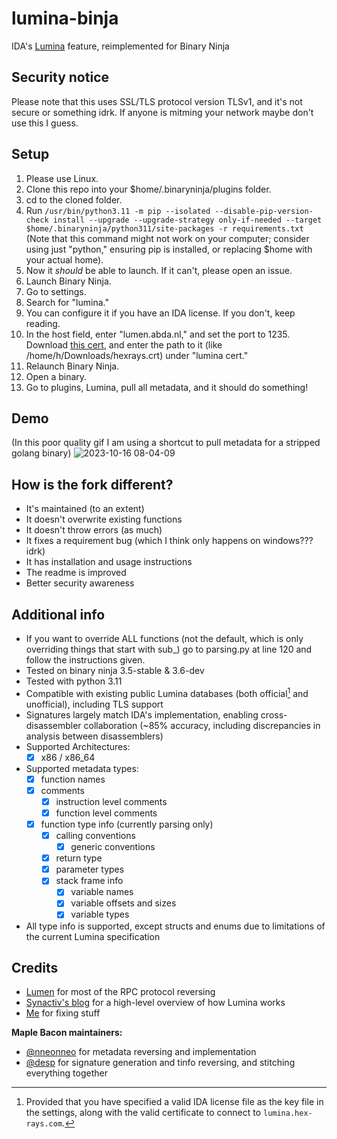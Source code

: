# lumina-binja
IDA's [Lumina](https://hex-rays.com/products/ida/lumina/) feature, reimplemented for Binary Ninja

## Security notice
Please note that this uses SSL/TLS protocol version TLSv1, and it's not secure or something idrk. If anyone is mitming your network maybe don't use this I guess.

## Setup
1. Please use Linux.
2. Clone this repo into your $home/.binaryninja/plugins folder.
3. cd to the cloned folder.
4. Run `/usr/bin/python3.11 -m pip --isolated --disable-pip-version-check install --upgrade --upgrade-strategy only-if-needed --target $home/.binaryninja/python311/site-packages -r requirements.txt` (Note that this command might not work on your computer; consider using just "python," ensuring pip is installed, or replacing $home with your actual home).
5. Now it *should* be able to launch. If it can't, please open an issue.
6. Launch Binary Ninja.
7. Go to settings.
8. Search for "lumina."
9. You can configure it if you have an IDA license. If you don't, keep reading.
10. In the host field, enter "lumen.abda.nl," and set the port to 1235. Download [this cert](https://abda.nl/lumen/hexrays.crt), and enter the path to it (like /home/h/Downloads/hexrays.crt) under "lumina cert."
11. Relaunch Binary Ninja.
12. Open a binary.
13. Go to plugins, Lumina, pull all metadata, and it should do something!

## Demo
(In this poor quality gif I am using a shortcut to pull metadata for a stripped golang binary)
![2023-10-16 08-04-09](https://github.com/Boberttt/lumina-binja-improved/assets/104478197/e7880ac6-5240-43a4-9d41-e568b1059982)

## How is the fork different?
- It's maintained (to an extent)
- It doesn't overwrite existing functions
- It doesn't throw errors (as much)
- It fixes a requirement bug (which I think only happens on windows??? idrk)
- It has installation and usage instructions
- The readme is improved
- Better security awareness 

## Additional info
 - If you want to override ALL functions (not the default, which is only overriding things that start with sub_) go to parsing.py at line 120 and follow the instructions given.
 - Tested on binary ninja 3.5-stable & 3.6-dev
 - Tested with python 3.11
 - Compatible with existing public Lumina databases (both official[^1] and unofficial), including TLS support
 - Signatures largely match IDA's implementation, enabling cross-disassembler collaboration (~85% accuracy, including discrepancies in analysis between disassemblers)
 - Supported Architectures:
   - [x] x86 / x86_64
 - Supported metadata types:
   - [x] function names
   - [x] comments
     - [x] instruction level comments
     - [x] function level comments
   - [x] function type info (currently parsing only)
     - [x] calling conventions
       - [x] generic conventions
     - [x] return type
     - [x] parameter types
     - [x] stack frame info
       - [x] variable names
       - [x] variable offsets and sizes
       - [x] variable types
 - All type info is supported, except structs and enums due to limitations of the current Lumina specification

## Credits
 - [Lumen](https://github.com/naim94a/lumen) for most of the RPC protocol reversing
 - [Synactiv's blog](https://www.synacktiv.com/en/publications/investigating-ida-lumina-feature.html) for a high-level overview of how Lumina works
 - [Me](https://twitter.com/0x62797465) for fixing stuff

**Maple Bacon maintainers:**
 - [@nneonneo](https://github.com/nneonneo) for metadata reversing and implementation
 - [@desp](https://github.com/despawningbone) for signature generation and tinfo reversing, and stitching everything together

[^1]: Provided that you have specified a valid IDA license file as the key file in the settings, along with the valid certificate to connect to `lumina.hex-rays.com`.
